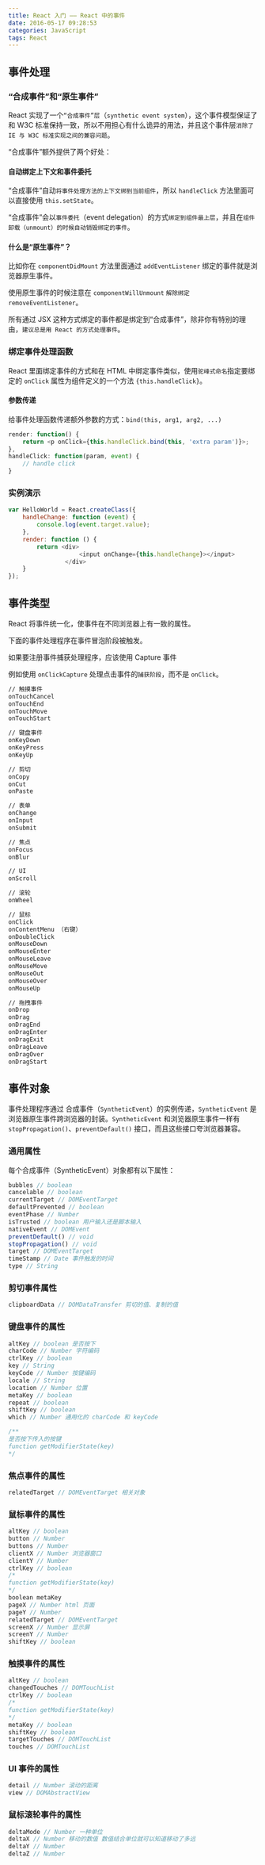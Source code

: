 ```yaml
---
title: React 入门 —— React 中的事件
date: 2016-05-17 09:28:53
categories: JavaScript
tags: React
---
```


## 事件处理

### “合成事件”和“原生事件”

React 实现了一个`“合成事件”层`（`synthetic event system`），这个事件模型保证了和 W3C 标准保持一致，所以不用担心有什么诡异的用法，并且这个事件层`消除了 IE 与 W3C 标准实现之间的兼容问题`。

“合成事件”额外提供了两个好处：

#### 自动绑定上下文和事件委托

“合成事件”自动`将事件处理方法的上下文绑到当前组件`，所以 `handleClick` 方法里面可以直接使用 `this.setState`。

“合成事件”会以`事件委托`（event delegation）的方式`绑定到组件最上层`，并且在`组件卸载（unmount）的时候自动销毁绑定的事件`。

<!-- more -->

#### 什么是“原生事件”？

比如你在 `componentDidMount` 方法里面通过 `addEventListener` 绑定的事件就是浏览器原生事件。

使用原生事件的时候注意在 `componentWillUnmount` `解除绑定` `removeEventListener`。

所有通过 JSX 这种方式绑定的事件都是绑定到“合成事件”，除非你有特别的理由，`建议总是用 React 的方式处理事件`。

### 绑定事件处理函数

React 里面绑定事件的方式和在 HTML 中绑定事件类似，使用`驼峰式命名`指定要绑定的 `onClick` 属性为组件定义的一个方法 `{this.handleClick}`。

#### 参数传递

给事件处理函数传递额外参数的方式：`bind(this, arg1, arg2, ...)`

```js
render: function() {
    return <p onClick={this.handleClick.bind(this, 'extra param')}>;
},
handleClick: function(param, event) {
    // handle click
}
```

### 实例演示

```js
var HelloWorld = React.createClass({
    handleChange: function (event) {
        console.log(event.target.value);
    },
    render: function () {
        return <div>
                    <input onChange={this.handleChange}></input>
                </div>
    }
});
```

## 事件类型

React 将事件统一化，使事件在不同浏览器上有一致的属性。

下面的事件处理程序在事件冒泡阶段被触发。

如果要注册事件捕获处理程序，应该使用 Capture 事件

例如使用 `onClickCapture` 处理点击事件的`捕获阶段`，而不是 `onClick`。

```html
// 触摸事件
onTouchCancel
onTouchEnd
onTouchMove
onTouchStart

// 键盘事件
onKeyDown
onKeyPress
onKeyUp

// 剪切
onCopy
onCut
onPaste

// 表单
onChange
onInput
onSubmit

// 焦点
onFocus
onBlur

// UI
onScroll

// 滚轮
onWheel

// 鼠标
onClick
onContentMenu （右键）
onDoubleClick
onMouseDown
onMouseEnter
onMouseLeave
onMouseMove
onMouseOut
onMouseOver
onMouseUp

// 拖拽事件
onDrop
onDrag
onDragEnd
onDragEnter
onDragExit
onDragLeave
onDragOver
onDragStart
```

## 事件对象

事件处理程序通过 合成事件（`SyntheticEvent`）的实例传递，`SyntheticEvent` 是浏览器原生事件跨浏览器的封装。`SyntheticEvent` 和浏览器原生事件一样有 `stopPropagation()`、`preventDefault()` 接口，而且这些接口夸浏览器兼容。

### 通用属性

每个合成事件（SyntheticEvent）对象都有以下属性：

```js
bubbles // boolean 
cancelable // boolean 
currentTarget // DOMEventTarget 
defaultPrevented // boolean 
eventPhase // Number 
isTrusted // boolean 用户输入还是脚本输入
nativeEvent // DOMEvent 
preventDefault() // void 
stopPropagation() // void 
target // DOMEventTarget 
timeStamp // Date 事件触发的时间
type // String      
```

### 剪切事件属性

```js
clipboardData // DOMDataTransfer 剪切的值、复制的值
```

### 键盘事件的属性

```js
altKey // boolean 是否按下
charCode // Number 字符编码
ctrlKey // boolean 
key // String 
keyCode // Number 按键编码
locale // String 
location // Number 位置
metaKey // boolean 
repeat // boolean 
shiftKey // boolean 
which // Number 通用化的 charCode 和 keyCode

/**
是否按下传入的按键
function getModifierState(key)
*/
```

### 焦点事件的属性

```js
relatedTarget // DOMEventTarget 相关对象
```

### 鼠标事件的属性

```js
altKey // boolean 
button // Number 
buttons // Number 
clientX // Number 浏览器窗口
clientY // Number 
ctrlKey // boolean 
/*
function getModifierState(key)
*/
boolean metaKey
pageX // Number html 页面
pageY // Number 
relatedTarget // DOMEventTarget 
screenX // Number 显示屏
screenY // Number 
shiftKey // boolean 
```

### 触摸事件的属性

```js
altKey // boolean 
changedTouches // DOMTouchList 
ctrlKey // boolean 
/*
function getModifierState(key)
*/
metaKey // boolean 
shiftKey // boolean 
targetTouches // DOMTouchList 
touches // DOMTouchList 
```

### UI 事件的属性

```js
detail // Number 滚动的距离
view // DOMAbstractView 
```

### 鼠标滚轮事件的属性

```js
deltaMode // Number 一种单位
deltaX // Number 移动的数值 数值结合单位就可以知道移动了多远
deltaY // Number 
deltaZ // Number 
```
